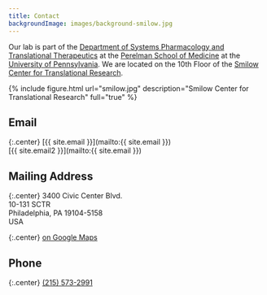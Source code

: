 ```yaml
---
title: Contact
backgroundImage: images/background-smilow.jpg
---
```


Our lab is part of the [Department of Systems Pharmacology and Translational Therapeutics](https://www.med.upenn.edu/syspharmatt/) at the [Perelman School of Medicine](https://www.med.upenn.edu/) at the [University of Pennsylvania](https://www.upenn.edu/).
We are located on the 10th Floor of the [Smilow Center for Translational Research](https://www.facilities.upenn.edu/maps/locations/smilow-center-translational-research).

{% include figure.html url="smilow.jpg" description="Smilow Center for Translational Research" full="true" %}

## <i class="far fa-envelope icon"></i>Email

{:.center}
[{{ site.email }}](mailto:{{ site.email }})  
[{{ site.email2 }}](mailto:{{ site.email }})

## <i class="far fa-address-book icon"></i>Mailing Address

{:.center}
3400 Civic Center Blvd.  
10-131 SCTR  
Philadelphia, PA 19104-5158  
USA

{:.center}
[<i class="fas fa-external-link-alt icon fa-sm"></i>on Google Maps](https://www.google.com/maps/?q=Smilow+Center+for+Translational+Research)

## <i class="fas fa-phone icon"></i>Phone

{:.center}
[(215) 573-2991](tel:+1-215-573-2991)
